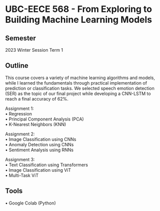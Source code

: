 # UBC-EECE 568 - From Exploring to Building Machine Learning Models

## Semester
2023 Winter Session Term 1

## Outline
This course covers a variety of machine learning algorithms and models, while I learned the fundamentals through practical implementation of prediction or classification tasks. We selected speech emotion detection (SER) as the topic of our final project while developing a CNN-LSTM to reach a final accuracy of 62%.

Assignment 1: <br />
• Regression <br />
• Principal Component Analysis (PCA) <br />
• K-Nearest Neighbors (KNN) <br />

Assignment 2: <br />
• Image Classification using CNNs <br />
• Anomaly Detection using CNNs <br />
• Sentiment Analysis using RNNs <br />

Assignment 3: <br />
• Text Classification using Transformers <br />
• Image Classification using ViT <br />
• Multi-Task ViT <br />

## Tools
• Google Colab (Python)
